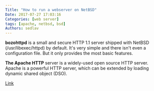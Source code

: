 ```yaml
---
Title: "How to run a webserver on NetBSD"
Date: 2017-07-27 17:03:16
Categories: [web server]
tags: [apache, netbsd, bsd]
Authors: sedlav
---
```


**bozohttpd** is a small and secure HTTP 1.1 server shipped with NetBSD (/usr/libexec/httpd) by default. It's very simple and there isn't even a configuration file. But it only provides the most basic features.

**The Apache HTTP** server is a widely-used open source HTTP server. Apache is a powerful HTTP server, which can be extended by loading dynamic shared object (DSO).

[Link](https://wiki.netbsd.org/pkgsrc/how_to_install_a_lamp_server/)
